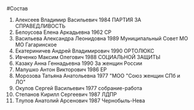 #Состав
1. Алексеев Владимир Васильевич 1984 ПАРТИЯ ЗА СПРАВЕДЛИВОСТЬ
2. Белоусова Елена Аркадьевна 1962 СР
3. Васильева Александра Леонидовна 1989 Муниципальный Совет МО МО Гагаринское
4. Екатериничев Андрей Владимирович 1990 ОРТОЛЮКС
5. Ивченко Максим Олегович 1988 СОЦИАЛЬНОЙ ЗАЩИТЫ
6. Казаку Анна Геннадьевна 1990 За женщин России
7. Малушко Антон Викторович 1986 ЕР
8. Морозова Татьяна Анатольевна 1977 \"МОО \"Союз женщин СПб и ЛО\"
9. Окулов Сергей Васильевич 1977 собрание-работа
10. Степанов Кирилл Сергеевич 1987 ЛДПР
11. Тлупов Анатолий Арсенович 1987 Чернобыль-Нева
